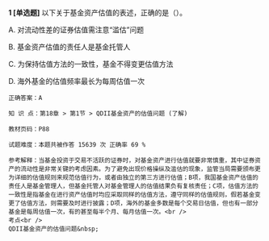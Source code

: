 **1 [单选题]** 以下关于基金资产估值的表述，正确的是（）。 

A. 对流动性差的证券估值需注意“滥估”问题

B. 基金资产估值的责任人是基金托管人

C. 为保持估值方法的一致性，基金不得变更估值方法

D. 海外基金的估值频率最长为每周估值一次

```
正确答案：A

知 识 点：第18章 > 第1节 > QDII基金资产的估值问题 (了解)

教材页码：P88

试题难度：本题共被作答 15639 次 正确率 69 %

参考解释：当基金投资于交易不活跃的证券时，对基金资产进行估值就要非常慎重，其中证券资产的流动性是非常关键的考虑因素。为了避免出现价格操纵及滥估的现象，监管当局需要颁布更为详细的估值规则来规范估值行为，或者由独立的第三方进行估值；B项，我国基金资产估值的责任人是基金管理人，但基金托管人对基金管理人的估值结果负有复核责任；C项，估值方法的一致性是指基金在进行资产估值时均应采取同样的估值方法，遵守同样的估值规则，假若基金变更了估值方法，则需要及时进行披露；D项，海外的基金多数是每个交易日估值，但也有一部分基金是每周估值一次，有的甚至每半个月、每月估值一次。<br />
考点<br />
QDII基金资产的估值问题&nbsp;
```

